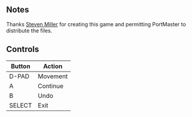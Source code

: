 ## Notes

Thanks [Steven Miller](https://steven-miller.itch.io) for creating this game and permitting PortMaster to distribute the files.


## Controls

| Button | Action   |
| ------ | -------- |
| D-PAD  | Movement |
| A      | Continue |
| B      | Undo     |
| SELECT | Exit     |
